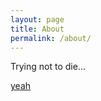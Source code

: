 ```yaml
---
layout: page
title: About
permalink: /about/
---
```


Trying not to die...

[yeah](https://www.youtube.com/watch?v=dQw4w9WgXcQ)

[jekyll-organization]: https://github.com/jekyll
